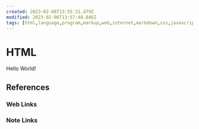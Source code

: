 ```yaml
---
created: 2023-02-06T13:55:31.479Z
modified: 2023-02-06T13:57:48.846Z
tags: [html,language,program,markup,web,internet,markdown,css,javascript]
---
```

# HTML

Hello World!

## References

### Web Links

<!-- Hidden References -->

### Note Links

<!-- Hidden References -->
